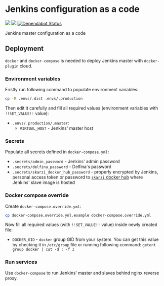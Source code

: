 # Jenkins configuration as a code

![](https://github.com/skarzi/jenkins_configuration/workflows/lint/badge.svg)
![](https://github.com/skarzi/jenkins_configuration/workflows/docker_hub/badge.svg)
[![Dependabot Status](https://api.dependabot.com/badges/status?host=github&repo=skarzi/jenkins_configuration&identifier=257002919)](https://dependabot.com)

Jenkins master configuration as a code

## Deployment

`docker` and `docker-compose` is needed to deploy Jenkins master with
`docker-plugin` cloud.


### Environment variables

Firstly run following command to populate environment variables:

```bash
cp -R .envs/.dist .envs/.production
```

Then edit it carefully and fill all required values (environment variables
with `!!SET_VALUE!!` value):

+ `.envs/.production/.master`:
    + `VIRTUAL_HOST` -  Jenkins' master host


### Secrets

Populate all secrets defined in `docker-compose.yml`:

+ `.secrets/admin_password` - Jenkins' admin password
+ `.secrets/delfina_password` - Delfina's password
+ `.secrets/skarzi_docker_hub_password` - properly encrypted by Jenkins,
  personal access token or password to
  [`skarzi` docker hub](https://hub.docker.com/u/skarzi) where Jenkins' slave
  image is hosted


### Docker compose override

Create `docker-compose.override.yml`:

```bash
cp docker-compose.override.yml.example docker-compose.override.yml
```

Now fill all required values (with `!!SET_VALUE!!` value) inside newly created
file:

+ `DOCKER_GID` - `docker` group GID from your system. You can get this value
  by checking it in `/etc/group` file or running following command:
  `getent group docker | cut -d : -f 3`


### Run services

Use `docker-compose` to run Jenkins' master and slaves behind nginx reverse
proxy.
